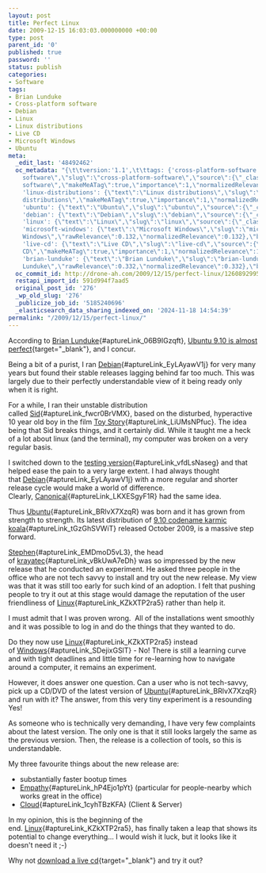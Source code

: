 ```yaml
---
layout: post
title: Perfect Linux
date: 2009-12-15 16:03:03.000000000 +00:00
type: post
parent_id: '0'
published: true
password: ''
status: publish
categories:
- Software
tags:
- Brian Lunduke
- Cross-platform software
- Debian
- Linux
- Linux distributions
- Live CD
- Microsoft Windows
- Ubuntu
meta:
  _edit_last: '48492462'
  oc_metadata: "{\t\tversion:'1.1',\t\ttags: {'cross-platform-software': {\"text\":\"Cross-platform
    software\",\"slug\":\"cross-platform-software\",\"source\":{\"_className\":\"SocialTag\",\"url\":\"http://d.opencalais.com/dochash-1/c238a065-1914-34ee-9a22-584816380a43/SocialTag/2\",\"subjectURL\":null,\"type\":{\"_className\":\"ArtifactType\",\"url\":\"http://s.opencalais.com/1/type/tag/SocialTag\",\"name\":\"SocialTag\"},\"name\":\"Cross-platform
    software\",\"makeMeATag\":true,\"importance\":1,\"normalizedRelevance\":1},\"bucketName\":\"current\",\"bucketPlacement\":\"auto\",\"_className\":\"Tag\"},
    'linux-distributions': {\"text\":\"Linux distributions\",\"slug\":\"linux-distributions\",\"source\":{\"_className\":\"SocialTag\",\"url\":\"http://d.opencalais.com/dochash-1/c238a065-1914-34ee-9a22-584816380a43/SocialTag/3\",\"subjectURL\":null,\"type\":{\"_className\":\"ArtifactType\",\"url\":\"http://s.opencalais.com/1/type/tag/SocialTag\",\"name\":\"SocialTag\"},\"name\":\"Linux
    distributions\",\"makeMeATag\":true,\"importance\":1,\"normalizedRelevance\":1},\"bucketName\":\"current\",\"bucketPlacement\":\"auto\",\"_className\":\"Tag\"},
    'ubuntu': {\"text\":\"Ubuntu\",\"slug\":\"ubuntu\",\"source\":{\"_className\":\"SocialTag\",\"url\":\"http://d.opencalais.com/dochash-1/c238a065-1914-34ee-9a22-584816380a43/SocialTag/4\",\"subjectURL\":null,\"type\":{\"_className\":\"ArtifactType\",\"url\":\"http://s.opencalais.com/1/type/tag/SocialTag\",\"name\":\"SocialTag\"},\"name\":\"Ubuntu\",\"makeMeATag\":true,\"importance\":1,\"normalizedRelevance\":1},\"bucketName\":\"current\",\"bucketPlacement\":\"auto\",\"_className\":\"Tag\"},
    'debian': {\"text\":\"Debian\",\"slug\":\"debian\",\"source\":{\"_className\":\"SocialTag\",\"url\":\"http://d.opencalais.com/dochash-1/c238a065-1914-34ee-9a22-584816380a43/SocialTag/5\",\"subjectURL\":null,\"type\":{\"_className\":\"ArtifactType\",\"url\":\"http://s.opencalais.com/1/type/tag/SocialTag\",\"name\":\"SocialTag\"},\"name\":\"Debian\",\"makeMeATag\":true,\"importance\":1,\"normalizedRelevance\":1},\"bucketName\":\"current\",\"bucketPlacement\":\"auto\",\"_className\":\"Tag\"},
    'linux': {\"text\":\"Linux\",\"slug\":\"linux\",\"source\":{\"_className\":\"Entity\",\"url\":\"http://d.opencalais.com/genericHasher-1/d78cf8d0-3f64-398f-aaa3-b52fc0dab0a4\",\"subjectURL\":null,\"type\":{\"_className\":\"ArtifactType\",\"url\":\"http://s.opencalais.com/1/type/em/e/OperatingSystem\",\"name\":\"OperatingSystem\"},\"name\":\"Linux\",\"rawRelevance\":0.436,\"normalizedRelevance\":0.436},\"bucketName\":\"current\",\"bucketPlacement\":\"auto\",\"_className\":\"Tag\"},
    'microsoft-windows': {\"text\":\"Microsoft Windows\",\"slug\":\"microsoft-windows\",\"source\":{\"_className\":\"Entity\",\"url\":\"http://d.opencalais.com/genericHasher-1/6632842e-28d8-3460-a091-76173764e7c9\",\"subjectURL\":null,\"type\":{\"_className\":\"ArtifactType\",\"url\":\"http://s.opencalais.com/1/type/em/e/OperatingSystem\",\"name\":\"OperatingSystem\"},\"name\":\"Microsoft
    Windows\",\"rawRelevance\":0.132,\"normalizedRelevance\":0.132},\"bucketName\":\"current\",\"bucketPlacement\":\"auto\",\"_className\":\"Tag\"},
    'live-cd': {\"text\":\"Live CD\",\"slug\":\"live-cd\",\"source\":{\"_className\":\"SocialTag\",\"url\":\"http://d.opencalais.com/dochash-1/cab4e3c1-bfa1-3beb-af41-48ae34e7af85/SocialTag/1\",\"subjectURL\":null,\"type\":{\"_className\":\"ArtifactType\",\"url\":\"http://s.opencalais.com/1/type/tag/SocialTag\",\"name\":\"SocialTag\"},\"name\":\"Live
    CD\",\"makeMeATag\":true,\"importance\":1,\"normalizedRelevance\":1},\"bucketName\":\"current\",\"bucketPlacement\":\"auto\",\"_className\":\"Tag\"},
    'brian-lunduke': {\"text\":\"Brian Lunduke\",\"slug\":\"brian-lunduke\",\"source\":{\"_className\":\"Entity\",\"url\":\"http://d.opencalais.com/pershash-1/371ac5d0-48b6-3bfc-9bf2-d55f7b1289a6\",\"subjectURL\":null,\"type\":{\"_className\":\"ArtifactType\",\"url\":\"http://s.opencalais.com/1/type/em/e/Person\",\"name\":\"Person\"},\"name\":\"Brian
    Lunduke\",\"rawRelevance\":0.332,\"normalizedRelevance\":0.332},\"bucketName\":\"current\",\"bucketPlacement\":\"auto\",\"_className\":\"Tag\"}}\t}"
  oc_commit_id: http://drone-ah.com/2009/12/15/perfect-linux/1260892995
  restapi_import_id: 591d994f7aad5
  original_post_id: '276'
  _wp_old_slug: '276'
  _publicize_job_id: '5185240696'
  _elasticsearch_data_sharing_indexed_on: '2024-11-18 14:54:39'
permalink: "/2009/12/15/perfect-linux/"
---
```


According to [Brian
Lunduke](http://lunduke.com/?page_id=2){#aptureLink_06B9IGzqft}, [Ubuntu
9.10 is almost
perfect](http://lunduke.com/?p=815 "Ubuntu 9.10 - almost perfect"){target="_blank"},
and I concur.

Being a bit of a purist, I
ran [Debian](http://www.debian.org){#aptureLink_EyLAyawV1j} for very
many years but found their stable releases lagging behind far too much.
This was largely due to their perfectly understandable view of it being
ready only when it is right.

For a while, I ran their unstable distribution
called [Sid](http://www.debian.org/releases/unstable/){#aptureLink_fwcr0BrVMX},
based on the disturbed, hyperactive 10 year old boy in the film [Toy
Story](http://en.wikipedia.org/wiki/Toy%20Story){#aptureLink_LiUMsNPfuc}.
The idea being that Sid breaks things, and it certainly did. While it
taught me a heck of a lot about linux (and the terminal), my computer
was broken on a very regular basis.

I switched down to the [testing
version](http://www.debian.org/releases/testing/){#aptureLink_vfdLsNaseg}
and that helped ease the pain to a very large extent. I had always
thought that [Debian](http://www.debian.org){#aptureLink_EyLAyawV1j}
with a more regular and shorter release cycle would make a world of
difference.
Clearly, [Canonical](http://en.wikipedia.org/wiki/Canonical%20Ltd.){#aptureLink_LKXESgyF1R}
had the same idea.

Thus [Ubuntu](http://en.wikipedia.org/wiki/Ubuntu%20%28Linux%20distribution%29){#aptureLink_BRlvX7XzqR}
was born and it has grown from strength to strength. Its latest
distribution of [9.10 codename karmic
koala](http://www.ubuntu.com/products/whatisubuntu/910features){#aptureLink_tGzGhSVWiT}
released October 2009, is a massive step forward.

[Stephen](http://www.linkedin.com/in/stepram){#aptureLink_EMDmoD5vL3},
the head
of [krayatec](http://www.krayatec.co.uk){#aptureLink_vBkUwA7eDh} was so
impressed by the new release that he conducted an experiment. He asked
three people in the office who are not tech savvy to install and try out
the new release. My view was that it was still too early for such kind
of an adoption. I felt that pushing people to try it out at this stage
would damage the reputation of the user friendliness
of [Linux](http://en.wikipedia.org/wiki/Linux){#aptureLink_KZkXTP2ra5}
rather than help it.

I must admit that I was proven wrong.  All of the installations went
smoothly and it was possible to log in and do the things that they
wanted to do.

Do they now
use [Linux](http://en.wikipedia.org/wiki/Linux){#aptureLink_KZkXTP2ra5}
instead
of [Windows](http://en.wikipedia.org/wiki/Microsoft%20Windows){#aptureLink_SDejixGSlT} -
No! There is still a learning curve and with tight deadlines and little
time for re-learning how to navigate around a computer, it remains an
experiment.

However, it does answer one question. Can a user who is not tech-savvy,
pick up a CD/DVD of the latest version
of [Ubuntu](http://en.wikipedia.org/wiki/Ubuntu%20%28Linux%20distribution%29){#aptureLink_BRlvX7XzqR}
and run with it? The answer, from this very tiny experiment is a
resounding Yes!

As someone who is technically very demanding, I have very few complaints
about the latest version. The only one is that it still looks largely
the same as the previous version. Then, the release is a collection of
tools, so this is understandable.

My three favourite things about the new release are:

-   substantially faster bootup times
-   [Empathy](http://en.wikipedia.org/wiki/Empathy%20%28software%29){#aptureLink_hP4Ejo1pYt}
    (particular for people-nearby which works great in the office)
-   [Cloud](http://en.wikipedia.org/wiki/Cloud%20services){#aptureLink_1cyhTBzKFA}
    (Client & Server)

In my opinion, this is the beginning of the
end. [Linux](http://en.wikipedia.org/wiki/Linux){#aptureLink_KZkXTP2ra5},
has finally taken a leap that shows its potential to change
everything\... I would wish it luck, but it looks like it doesn\'t need
it ;-)

Why not [download a live
cd](http://www.ubuntu.com/getubuntu/download "Download Ubuntu Live CD"){target="_blank"}
and try it out?
